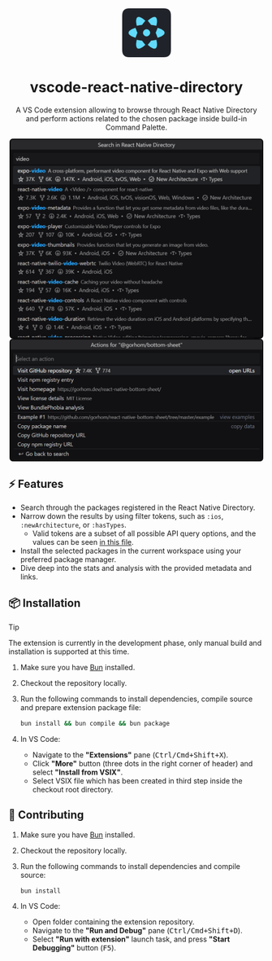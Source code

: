 <dd align="center"><img alt="React Native Directory Logo" height="96" src="./assets/icon.png" /></dd>
<h1 align="center">vscode-react-native-directory</h1>

<p align="center">
A VS Code extension allowing to browse through React Native Directory<br/>
and perform actions related to the chosen package inside build-in Command Palette.
</p>

<p align="center">
<img alt="Search mode" src="./assets/screenshot.png" width="500" align="center" />
<img alt="Actions list" src="./assets/screenshot-actions.png" width="500" align="center" />
</p>

## ⚡️ Features

* Search through the packages registered in the React Native Directory.
* Narrow down the results by using filter tokens, such as `:ios`, `:newArchitecture`, or `:hasTypes`.
  * Valid tokens are a subset of all possible API query options, and the values can be seen [in this file](/src/utils.ts#L30-L51).
* Install the selected packages in the current workspace using your preferred package manager.
* Dive deep into the stats and analysis with the provided metadata and links.

## 📦 Installation

> [!tip]
> The extension is currently in the development phase, only manual build and installation is supported at this time.

1. Make sure you have [Bun](https://bun.sh/docs/installation) installed.
1. Checkout the repository locally.
1. Run the following commands to install dependencies, compile source and prepare extension package file:
   
   ```sh
   bun install && bun compile && bun package
   ```
1. In VS Code:
   * Navigate to the **"Extensions"** pane (<kbd>Ctrl/Cmd+Shift+X</kbd>).
   * Click **"More"** button (three dots in the right corner of header) and select **"Install from VSIX"**.
   * Select VSIX file which has been created in third step inside the checkout root directory.

## 📝 Contributing

1. Make sure you have [Bun](https://bun.sh/docs/installation) installed.
1. Checkout the repository locally.
1. Run the following commands to install dependencies and compile source:
   
   ```sh
   bun install
   ```
1. In VS Code:
   * Open folder containing the extension repository.
   * Navigate to the **"Run and Debug"** pane (<kbd>Ctrl/Cmd+Shift+D</kbd>).
   * Select **"Run with extension"** launch task, and press **"Start Debugging"** button (<kbd>F5</kbd>).
